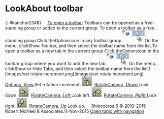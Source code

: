 ---
---


# LookAbout toolbar
{: #kanchor2348}
 [![images/transparent.gif](images/transparent.gif)To open a toolbar](javascript:void(0);) Toolbars can be opened as a free-standing group or added to the current group.
To open a toolbar as a free-standing group
Click theOptionsicon in any toolbar group.![images/toolbar-howtoopen.png](images/toolbar-howtoopen.png)On the menu, clickShow Toolbar, and then select the toolbar name from the list.To open a toolbar as a new tab in the current group
Click theOptionsicon in the toolbar group where you want to add the new tab.![images/toolbar-howtoopen.png](images/toolbar-howtoopen.png)On the menu, clickShow or Hide Tabs, and then select the toolbar name from the list.![images/set rotate increment.png](images/set rotate increment.png) [Options, *View* ](view.html) 
Set rotation increment.
![images/look-down.png](images/look-down.png) [RotateCamera, *Down* ](rotatecamera.html) 
Look down.
![images/look-left.png](images/look-left.png) [RotateCamera, *Left* ](rotatecamera.html) 
Look left.
![images/look-right.png](images/look-right.png) [RotateCamera, *Right* ](rotatecamera.html) 
Look right.
![images/look-up.png](images/look-up.png) [RotateCamera, *Up* ](rotatecamera.html) 
Look up.
&#160;
&#160;
Rhinoceros 6 © 2010-2015 Robert McNeel &amp; Associates.11-Nov-2015
 [Open topic with navigation](lookabout-toolbar.html) 

